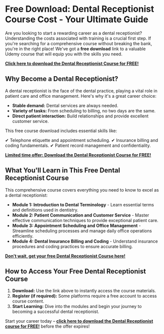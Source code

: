 # Free Download: Dental Receptionist Course Cost - Your Ultimate Guide

Are you looking to start a rewarding career as a dental receptionist? Understanding the costs associated with training is a crucial first step. If you're searching for a comprehensive course without breaking the bank, you're in the right place! We've got a **free download** link to a valuable Udemy course that will equip you with the skills you need.

[**Click here to download the Dental Receptionist Course for FREE!**](https://udemywork.com/dental-receptionist-course-cost)

## Why Become a Dental Receptionist?

A dental receptionist is the face of the dental practice, playing a vital role in patient care and office management. Here's why it's a great career choice:

*   **Stable demand:** Dental services are always needed.
*   **Variety of tasks:** From scheduling to billing, no two days are the same.
*   **Direct patient interaction:** Build relationships and provide excellent customer service.

This free course download includes essential skills like:

✔ Telephone etiquette and appointment scheduling.
✔ Insurance billing and coding fundamentals.
✔ Patient record management and confidentiality.

[**Limited time offer: Download the Dental Receptionist Course for FREE!**](https://udemywork.com/dental-receptionist-course-cost)

## What You'll Learn in This Free Dental Receptionist Course

This comprehensive course covers everything you need to know to excel as a dental receptionist:

*   **Module 1: Introduction to Dental Terminology** - Learn essential terms and definitions used in dentistry.
*   **Module 2: Patient Communication and Customer Service** - Master effective communication techniques to provide exceptional patient care.
*   **Module 3: Appointment Scheduling and Office Management** - Streamline scheduling processes and manage daily office operations efficiently.
*   **Module 4: Dental Insurance Billing and Coding** - Understand insurance procedures and coding practices to ensure accurate billing.

[**Don't wait, get your free Dental Receptionist Course here!**](https://udemywork.com/dental-receptionist-course-cost)

## How to Access Your Free Dental Receptionist Course

1.  **Download:** Use the link above to instantly access the course materials.
2.  **Register (if required):** Some platforms require a free account to access course content.
3.  **Start Learning:** Dive into the modules and begin your journey to becoming a successful dental receptionist.

Start your career today – **[click here to download the Dental Receptionist course for FREE!](https://udemywork.com/dental-receptionist-course-cost)** before the offer expires!
